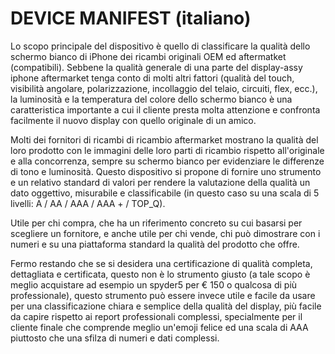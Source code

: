 # **DEVICE MANIFEST** (italiano)

Lo scopo principale del dispositivo è quello di classificare la qualità dello schermo bianco di iPhone dei ricambi 
originali OEM ed aftermatket (compatibili). 
Sebbene la qualità generale di una parte del display-assy iphone aftermarket tenga conto di molti altri fattori
(qualità del touch, visibilità angolare, polarizzazione, incollaggio del telaio, circuiti, flex, ecc.), la luminosità
e la temperatura del colore dello schermo bianco è una caratteristica importante a cui il cliente presta 
molta attenzione e confronta facilmente il nuovo display con quello originale di un amico.

Molti dei fornitori di ricambi di ricambio aftermarket mostrano la qualità del loro prodotto con le immagini delle loro parti 
di ricambio rispetto all'originale e alla concorrenza, sempre su schermo bianco per evidenziare le differenze di tono e luminosità.
Questo dispositivo si propone di fornire uno strumento e un relativo standard di valori per rendere la valutazione della qualità 
un dato oggettivo, misurabile e classificabile (in questo caso su una scala di 5 livelli: A / AA / AAA / AAA + / TOP_Q).

Utile per chi compra, che ha un riferimento concreto su cui basarsi per scegliere un fornitore, e anche utile per chi vende, 
chi può dimostrare con i numeri e su una piattaforma standard la qualità del prodotto che offre.

Fermo restando che se si desidera una certificazione di qualità completa, dettagliata e certificata, questo non è lo 
strumento giusto (a tale scopo è meglio acquistare ad esempio un spyder5 per € 150 o qualcosa di più professionale),
questo strumento può essere invece utile e facile da usare per una classificazione chiara e semplice della qualità del display, 
più facile da capire rispetto ai report professionali complessi, specialmente per il cliente finale che comprende 
meglio un'emoji felice ed una scala di AAA piuttosto che una sfilza di numeri e dati complessi.
